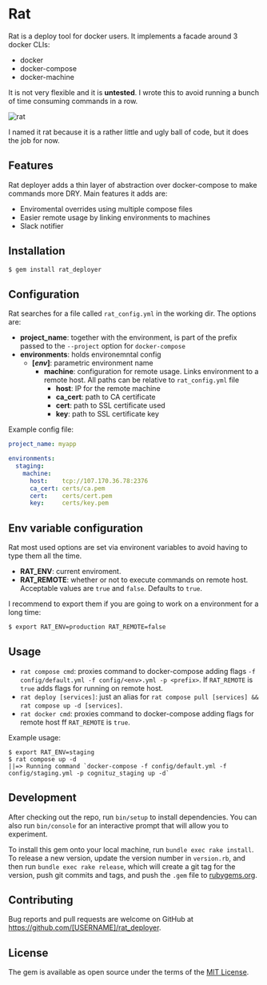 # Rat

Rat is a deploy tool for docker users. It implements a facade around 3 docker CLIs:
  - docker
  - docker-compose
  - docker-machine
  
It is not very flexible and it is **untested**. I wrote this to avoid running a bunch of time consuming commands in a row.

![rat](http://mauveart.esy.es/img/rats/1_big.jpg)

I named it rat because it is a rather little and ugly ball of code, but it does the job for now.

## Features
Rat deployer adds a thin layer of abstraction over docker-compose to make commands more DRY.
Main features it adds are:

  - Enviromental overrides using multiple compose files
  - Easier remote usage by linking environments to machines
  - Slack notifier

## Installation

~~~bash
$ gem install rat_deployer
~~~

## Configuration
Rat searches for a file called `rat_config.yml` in the working dir. The options are:

- **project_name**: together with the environment, is part of the prefix passed to the `--project` option for `docker-compose`
- **environments**: holds environemntal config
  - **[*env*]**: parametric environment name
    - **machine**: configuration for remote usage. Links environment to a remote host. All paths can be relative to `rat_config.yml` file
      - **host**: IP for the remote machine
      - **ca_cert**: path to CA certificate
      - **cert**: path to SSL certificate used
      - **key**: path to SSL certificate key

Example config file:

~~~yaml
project_name: myapp

environments:
  staging:
    machine:
      host:    tcp://107.170.36.78:2376
      ca_cert: certs/ca.pem
      cert:    certs/cert.pem
      key:     certs/key.pem
~~~

## Env variable configuration
Rat most used options are set via environent variables to avoid having to type them all the time.

- **RAT_ENV**: current enviroment.
- **RAT_REMOTE**: whether or not to execute commands on remote host. Acceptable values are `true` and `false`. Defaults to `true`.

I recommend to export them if you are going to work on a environment for a long time:

~~~bash
$ export RAT_ENV=production RAT_REMOTE=false
~~~

## Usage

- `rat compose cmd`: proxies command to docker-compose adding flags `-f config/default.yml -f config/<env>.yml -p <prefix>`. If `RAT_REMOTE` is `true` adds flags for running on remote host.
- `rat deploy [services]`: just an alias for `rat compose pull [services] && rat compose up -d [services]`.
- `rat docker cmd`: proxies command to docker-compose adding flags for remote host ff `RAT_REMOTE` is `true`.

Example usage:

~~~base
$ export RAT_ENV=staging
$ rat compose up -d
||=> Running command `docker-compose -f config/default.yml -f config/staging.yml -p cognituz_staging up -d`
~~~

## Development

After checking out the repo, run `bin/setup` to install dependencies. You can also run `bin/console` for an interactive prompt that will allow you to experiment.

To install this gem onto your local machine, run `bundle exec rake install`. To release a new version, update the version number in `version.rb`, and then run `bundle exec rake release`, which will create a git tag for the version, push git commits and tags, and push the `.gem` file to [rubygems.org](https://rubygems.org).

## Contributing

Bug reports and pull requests are welcome on GitHub at https://github.com/[USERNAME]/rat_deployer.


## License

The gem is available as open source under the terms of the [MIT License](http://opensource.org/licenses/MIT).
